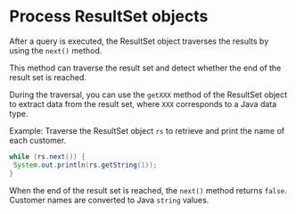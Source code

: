 # Process ResultSet objects
After a query is executed, the ResultSet object traverses the results by using the `next()` method.

This method can traverse the result set and detect whether the end of the result set is reached.

During the traversal, you can use the `getXXX` method of the ResultSet object to extract data from the result set, where `XXX` corresponds to a Java data type.

Example: Traverse the ResultSet object `rs` to retrieve and print the name of each customer.

```java
while (rs.next()) {  
 System.out.println(rs.getString(1));
}
```



When the end of the result set is reached, the `next()` method returns `false`. Customer names are converted to Java `string` values.
